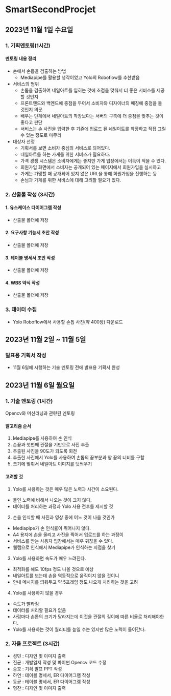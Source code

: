 # SmartSecondProcjet
## 2023년 11월 1일 수요일
### 1. 기획멘토링(1시간)
#### 멘토링 내용 정리
- 손에서 손톱을 검출하는 방법
  - Mediapipe를 활용할 생각이었고 Yolo의 Roboflow를 추천받음
- 서비스의 범위
  - 손톱을 검출하여 네일아트를 입히는 것에 초점을 맞춰서 더 좋은 서비스를 제공할 것인지
  - 프론트엔드와 백엔드에 중점을 두어서 소비자와 디자이너의 매칭에 중점을 둘 것인지 의문
  - 배우는 단계에서 네일아트의 착장보다는 서버의 구축에 더 중점을 맞추는 것이 좋다고 판단
  - 서비스는 손 사진을 입력한 후 기존에 업로드 된 네일이트를 착장하고 직접 그릴 수 있는 정도로 마무리
- 대상자 선정
  - 기획서를 보면 소비자 중심의 서비스로 되어있다.
  - 네일아트를 하는 가게를 위한 서비스가 필요하다.
  - 가격 경쟁 시스템은 소비자에게는 좋지만 가게 입장에서는 이득이 적을 수 있다.
  - 회원가입 화면에서 소비자는 공개되어 있는 페이지에서 회원가입을 실시하고
  - 가게는 가맹할 때 공개되어 있지 않은 URL을 통해 회원가입을 진행하는 등
  - 손님과 가게를 위한 서비스에 대해 고려할 필요가 있다.
 
### 2. 산출물 작성 (3시간)
#### 1. 유스케이스 다이어그램 작성
- 산출물 폴더에 저장

#### 2. 요구사항 기능서 초안 작성
- 산출물 폴더에 저장

#### 3. 테이블 명세서 초안 작성
- 산출물 폴더에 저장

#### 4. WBS 약식 작성
- 산출물 폴더에 저장

### 3. 데이터 수집
- Yolo Roboflow에서 사용할 손톱 사진(약 400장) 다운로드

## 2023년 11월 2일 ~ 11월 5일
### 발표용 기획서 작성
- 11월 6일에 시행하는 기술 멘토링 전에 발표용 기획서 완성

## 2023년 11월 6일 월요일
### 1. 기술 멘토링 (1시간)
Opencv와 머신러닝과 관련된 멘토링

#### 알고리즘 순서
1. Mediapipe를 사용하여 손 인식
2. 손끝과 첫번째 관절을 기반으로 사진 추출
3. 추출된 사진을 90도가 되도록 회전
4. 추출한 사진에서 Yolo를 사용하여 손톱의 끝부분과 양 끝의 너비를 구함
5. 크기에 맞춰서 네일아트 이미지를 덧씌우기

#### 고려할 것
1. Yolo를 사용하는 것은 매우 많은 노력과 시간이 소요된다.
  - 들인 노력에 비해서 나오는 것이 크지 않다.
  - 데이터를 처리하는 과정과 Yolo 사용 전후를 제시할 것
2. 손을 인식할 때 사진과 영상 중에 어느 것이 나을 것인가
  - Mediapipe가 손 인식률이 뛰어나지 않다.
  - A4 용지에 손을 올리고 사진을 찍어서 업로드를 하는 과정이
  - 서비스를 받는 사용자 입장에서는 매우 귀찮을 수 있다.
  - 웹캠으로 인식해서 Mediapipe가 인식하는 지점을 찾기
3. Yolo를 사용하면 속도가 매우 느려진다.
  - 최적화를 해도 10fps 정도 나올 것으로 예상
  - 네일아트를 보는데 손을 역동적으로 움직이지 않을 것이니
  - 안내 메시지를 띄워두고 약 5프레임 정도 나오게 처리하는 것을 고려
4. Yolo를 사용하지 않을 경우
  - 속도가 빨라짐
  - 데이터를 처리할 필요가 없음
  - 사람마다 손톱의 크기가 달라지는데 이것을 관절의 길이에 따른 비율로 처리해야한다.
  - Yolo를 사용하는 것이 퀄리티를 높일 수는 있지만 많은 노력이 들어간다.

### 2. 자율 프로젝트 (3시간)
- 성민 : 디자인 및 이미지 출력
- 진균 : 개발일지 작성 및 파이썬 Opencv 코드 수정
- 승호 : 기획 발표 PPT 작성
- 하연 : 테이블 명세서, ER 다이어그램 작성
- 동균 : 테이블 명세서, ER 다이어그램 작성
- 형찬 : 디자인 및 이미지 출력
